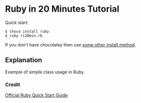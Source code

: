 # Ruby in 20 Minutes Tutorial

Quick start:

```
$ choco install ruby
$ ruby ri20min.rb
```

If you don't have chocolatey then use [some other install method](https://www.ruby-lang.org/en/documentation/installation/).

## Explanation

Example of simple class usage in Ruby.

### Credit

[Official Ruby Quick Start Guide](https://www.ruby-lang.org/en/documentation/quickstart/)
